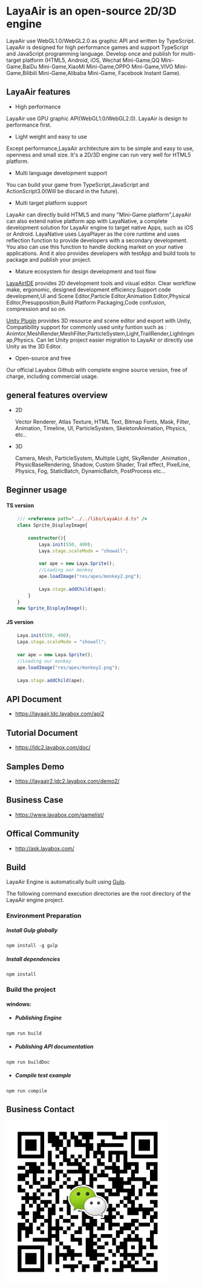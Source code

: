 # LayaAir is an open-source 2D/3D engine

LayaAir use WebGL1.0/WebGL2.0 as graphic API and written by TypeScript. LayaAir is designed for high performance games and support TypeScript and JavaScript programming language. Develop once and publish for multi-target platform (HTML5, Android, iOS, Wechat Mini-Game,QQ Mini-Game,BaiDu Mini-Game,XiaoMi Mini-Game,OPPO Mini-Game,VIVO Mini-Game,Bilibili Mini-Game,Alibaba Mini-Game, Facebook Instant Game).

## LayaAir features

- High performance

LayaAir use GPU graphic API(WebGL1.0/WebGL2.0). 
LayaAir is design to performance first.

- Light weight and easy to use

Except performance,LayaAir architecture aim to be simple and easy to use, openness and small size. It's a 2D/3D engine can run very well for HTML5 platform.

- Multi language development support

You can build your game from TypeScript,JavaScript and ActionScript3.0(Will be discard in the future).

- Multi target platform support

LayaAir can directly build HTML5 and many "Mini-Game platform",LayaAir can also extend native platform app with LayaNative, a complete development solution for LayaAir engine to target native Apps, such as iOS or Android. LayaNative uses LayaPlayer as the core runtime and uses reflection function to provide developers with a secondary development. You also can use this function to handle docking market on your native applications. And it also provides developers with testApp and build tools to package and publish your project.

- Mature ecosystem for design development and tool flow

[LayaAirIDE](https://ldc2.layabox.com/layadownload/?type=layaairide-LayaAir) provides 2D development tools and visual editor. Clear workflow make, ergonomic, designed development efficiency.Support code development,UI and Scene Editor,Particle Editor,Animation Editor,Physical Editor,Presupposition,Build Platform Packaging,Code confusion, compression and so on.

[Unity Plugin](https://ldc2.layabox.com/layadownload/?type=layaairide-LayaAir) provides 3D resource and scene editor and export with Unity, Compatibility support for commonly used unity funtion such as : Animtor,MeshRender,MeshFilter,ParticleSystem,Light,TrailRender,Lightingmap,Physics. Can let Unity project easier migration to LayaAir or directly use Unity as the 3D Editor.

- Open-source and free

Our official Layabox Github with complete engine source version, free of charge, including commercial usage.

## general features overview

- 2D

  Vector Renderer, Atlas Texture, HTML Text, Bitmap Fonts, Mask, Filter, Animation, Timeline, UI, ParticleSystem, SkeletonAnimation, Physics, etc..
  
- 3D

  Camera, Mesh, ParticleSystem, Multiple Light, SkyRender ,Animation , PhysicBaseRendering, Shadow, Custom Shader, Trail effect, PixelLine, Physics, Fog, StaticBatch, DynamicBatch, PostProcess etc...

## Beginner usage

#### TS version

```ts
    /// <reference path="../../libs/LayaAir.d.ts" />
    class Sprite_DisplayImage{

        constructor(){
            Laya.init(550, 400);
            Laya.stage.scaleMode = "showall";

            var ape = new Laya.Sprite();
            //Loading our monkey
            ape.loadImage("res/apes/monkey2.png");

            Laya.stage.addChild(ape);
        }
    }
    new Sprite_DisplayImage();
```

#### JS version

```js
    Laya.init(550, 400);
    Laya.stage.scaleMode = "showall";

    var ape = new Laya.Sprite();
    //Loading our monkey
    ape.loadImage("res/apes/monkey2.png");

    Laya.stage.addChild(ape);
```

## API Document

- https://layaair.ldc.layabox.com/api2

## Tutorial Document

- https://ldc2.layabox.com/doc/

## Samples Demo

- https://layaair2.ldc2.layabox.com/demo2/

## Business Case 

- https://www.layabox.com/gamelist/

## Offical Community

- http://ask.layabox.com/

## Build

LayaAir Engine is automatically built using [Gulp](https://gulpjs.com/).

The following command execution directories are the root directory of the LayaAir engine project.

### Environment Preparation

##### Install Gulp globally

```
npm install -g gulp
```

##### Install dependencies

```
npm install
```

### Build the project

#### windows:

- ##### Publishing Engine


```
npm run build
```

- ##### Publishing API documentation


```
npm run buildDoc
```

- ##### Compile test example

```
npm run compile
```

## Business Contact

![](wechatQRcode.jpg)